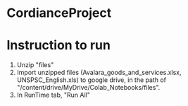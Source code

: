 # CordianceProject

# Instruction to run 

1. Unzip "files" 
2. Import unzipped files (Avalara_goods_and_services.xlsx, UNSPSC_English.xls) to google drive, in the path of "/content/drive/MyDrive/Colab_Notebooks/files".
3. In RunTime tab, "Run All"
